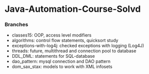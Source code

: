 # Java-Automation-Course-Solvd

### Branches

* classes15:  OOP, access level modifiers
* algorithms:  control flow statements, quicksort study
* exceptions-with-log4j: checked exceptions with logging (Log4J) 
* threads: future, multithread and connection pool to database
* DDL_DML: statements for SQL-database
* dao_pattern: mysql connection and DAO pattern
* dom_sax_stax: models to work with XML infosets
